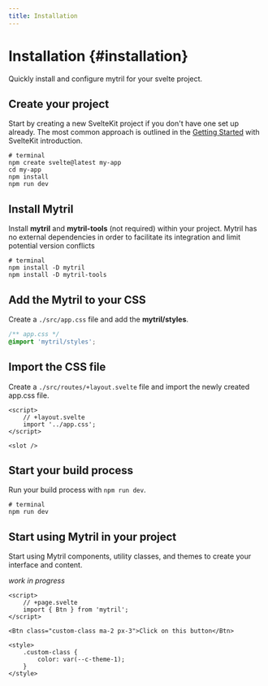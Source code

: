 ```yaml
---
title: Installation
---
```


<script lang="ts">

</script>

# Installation {#installation}

Quickly install and configure mytril for your svelte project.

## Create your project

Start by creating a new SvelteKit project if you don't have one set up already. The most common approach is outlined in the [Getting Started](https://kit.svelte.dev/docs/introduction#introduction-getting-started) with SvelteKit introduction.

```shell
# terminal
npm create svelte@latest my-app
cd my-app
npm install
npm run dev
```

## Install Mytril

Install **mytril** and **mytril-tools** (not required) within your project. Mytril has no external dependencies in order to facilitate its integration and limit potential version conflicts

```shell
# terminal
npm install -D mytril
npm install -D mytril-tools
```

## Add the Mytril to your CSS

Create a `./src/app.css` file and add the **mytril/styles**.

```css
/** app.css */
@import 'mytril/styles';
```

## Import the CSS file

Create a `./src/routes/+layout.svelte` file and import the newly created app.css file.

```svelte
<script>
	// +layout.svelte
	import '../app.css';
</script>

<slot />
```

## Start your build process

Run your build process with `npm run dev`.

```shell
# terminal
npm run dev
```

## Start using Mytril in your project

Start using Mytril components, utility classes, and themes to create your interface and content.

_work in progress_

```svelte
<script>
	// +page.svelte
	import { Btn } from 'mytril';
</script>

<Btn class="custom-class ma-2 px-3">Click on this button</Btn>

<style>
	.custom-class {
		color: var(--c-theme-1);
	}
</style>
```
